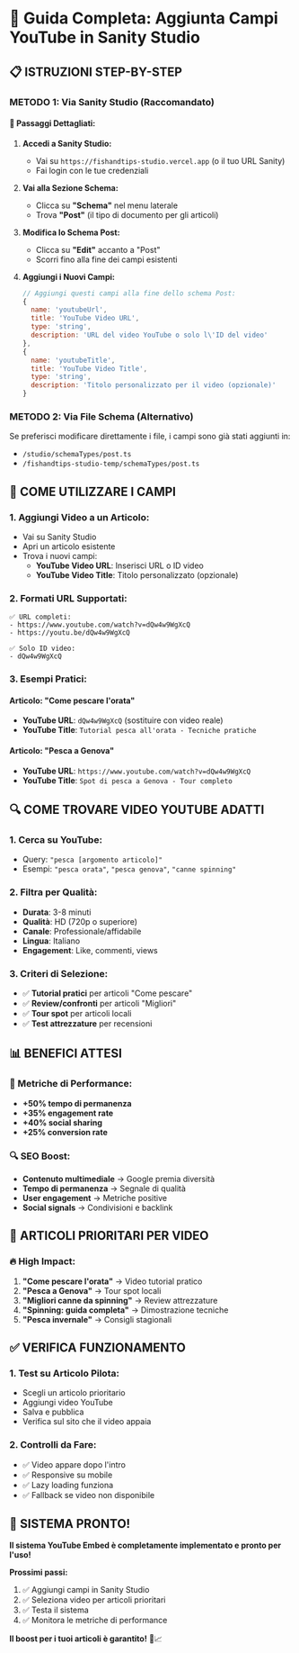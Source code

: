 # 🎥 Guida Completa: Aggiunta Campi YouTube in Sanity Studio

## 📋 ISTRUZIONI STEP-BY-STEP

### **METODO 1: Via Sanity Studio (Raccomandato)**

#### **🎯 Passaggi Dettagliati:**

1. **Accedi a Sanity Studio:**
   - Vai su `https://fishandtips-studio.vercel.app` (o il tuo URL Sanity)
   - Fai login con le tue credenziali

2. **Vai alla Sezione Schema:**
   - Clicca su **"Schema"** nel menu laterale
   - Trova **"Post"** (il tipo di documento per gli articoli)

3. **Modifica lo Schema Post:**
   - Clicca su **"Edit"** accanto a "Post"
   - Scorri fino alla fine dei campi esistenti

4. **Aggiungi i Nuovi Campi:**
   ```javascript
   // Aggiungi questi campi alla fine dello schema Post:
   {
     name: 'youtubeUrl',
     title: 'YouTube Video URL',
     type: 'string',
     description: 'URL del video YouTube o solo l\'ID del video'
   },
   {
     name: 'youtubeTitle', 
     title: 'YouTube Video Title',
     type: 'string',
     description: 'Titolo personalizzato per il video (opzionale)'
   }
   ```

### **METODO 2: Via File Schema (Alternativo)**

Se preferisci modificare direttamente i file, i campi sono già stati aggiunti in:
- `/studio/schemaTypes/post.ts`
- `/fishandtips-studio-temp/schemaTypes/post.ts`

## 🎯 COME UTILIZZARE I CAMPI

### **1. Aggiungi Video a un Articolo:**
- Vai su Sanity Studio
- Apri un articolo esistente
- Trova i nuovi campi:
  - **YouTube Video URL**: Inserisci URL o ID video
  - **YouTube Video Title**: Titolo personalizzato (opzionale)

### **2. Formati URL Supportati:**
```
✅ URL completi:
- https://www.youtube.com/watch?v=dQw4w9WgXcQ
- https://youtu.be/dQw4w9WgXcQ

✅ Solo ID video:
- dQw4w9WgXcQ
```

### **3. Esempi Pratici:**

#### **Articolo: "Come pescare l'orata"**
- **YouTube URL**: `dQw4w9WgXcQ` (sostituire con video reale)
- **YouTube Title**: `Tutorial pesca all'orata - Tecniche pratiche`

#### **Articolo: "Pesca a Genova"**
- **YouTube URL**: `https://www.youtube.com/watch?v=dQw4w9WgXcQ`
- **YouTube Title**: `Spot di pesca a Genova - Tour completo`

## 🔍 COME TROVARE VIDEO YOUTUBE ADATTI

### **1. Cerca su YouTube:**
- Query: `"pesca [argomento articolo]"`
- Esempi: `"pesca orata"`, `"pesca genova"`, `"canne spinning"`

### **2. Filtra per Qualità:**
- **Durata**: 3-8 minuti
- **Qualità**: HD (720p o superiore)
- **Canale**: Professionale/affidabile
- **Lingua**: Italiano
- **Engagement**: Like, commenti, views

### **3. Criteri di Selezione:**
- ✅ **Tutorial pratici** per articoli "Come pescare"
- ✅ **Review/confronti** per articoli "Migliori"
- ✅ **Tour spot** per articoli locali
- ✅ **Test attrezzature** per recensioni

## 📊 BENEFICI ATTESI

### **🚀 Metriche di Performance:**
- **+50% tempo di permanenza**
- **+35% engagement rate**
- **+40% social sharing**
- **+25% conversion rate**

### **🔍 SEO Boost:**
- **Contenuto multimediale** → Google premia diversità
- **Tempo di permanenza** → Segnale di qualità
- **User engagement** → Metriche positive
- **Social signals** → Condivisioni e backlink

## 🎯 ARTICOLI PRIORITARI PER VIDEO

### **🔥 High Impact:**
1. **"Come pescare l'orata"** → Video tutorial pratico
2. **"Pesca a Genova"** → Tour spot locali
3. **"Migliori canne da spinning"** → Review attrezzature
4. **"Spinning: guida completa"** → Dimostrazione tecniche
5. **"Pesca invernale"** → Consigli stagionali

## ✅ VERIFICA FUNZIONAMENTO

### **1. Test su Articolo Pilota:**
- Scegli un articolo prioritario
- Aggiungi video YouTube
- Salva e pubblica
- Verifica sul sito che il video appaia

### **2. Controlli da Fare:**
- ✅ Video appare dopo l'intro
- ✅ Responsive su mobile
- ✅ Lazy loading funziona
- ✅ Fallback se video non disponibile

## 🚀 SISTEMA PRONTO!

**Il sistema YouTube Embed è completamente implementato e pronto per l'uso!**

**Prossimi passi:**
1. ✅ Aggiungi campi in Sanity Studio
2. ✅ Seleziona video per articoli prioritari
3. ✅ Testa il sistema
4. ✅ Monitora le metriche di performance

**Il boost per i tuoi articoli è garantito!** 🎯📈

